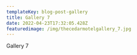 ```yaml
---
templateKey: blog-post-gallery
title: Gallery 7
date: 2022-04-23T17:32:05.428Z
featuredimage: /img/thecedarmotelgallery_7.jpg
---
```

Gallery 7